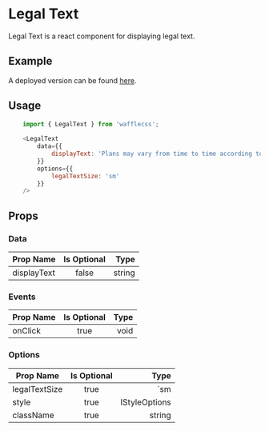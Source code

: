 # Legal Text

Legal Text is a react component for displaying legal text. 

## Example

A deployed version can be found [here](https://wafflecss-jithinqw.vercel.app/?path=/docs/legaltext--large-size-legal-text).

## Usage

```javascript
    import { LegalText } from 'wafflecss';
    
    <LegalText 
        data={{
            displayText: 'Plans may vary from time to time according to A.P.R of each month.'
        }}
        options={{
            legalTextSize: 'sm'
        }}
    />
```

## Props

### Data
| Prop Name   |Is Optional    |  Type |
|----------|:-------------:|------:|
| displayText |  false | string |

### Events

| Prop Name   |      Is Optional       |  Type |
|----------|:-------------:|------:|
| onClick |  true | void |

### Options

| Prop Name   |      Is Optional      |  Type |
|----------|:-------------:|------:|
| legalTextSize |  true | `sm | md | lg` |
| style |    true   |   IStyleOptions |
| className |    true   |   string |
